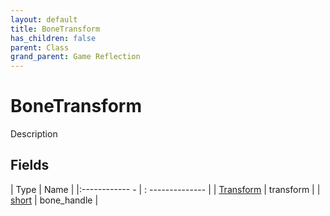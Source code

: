 ```yaml
---
layout: default
title: BoneTransform
has_children: false
parent: Class
grand_parent: Game Reflection
---
```

# BoneTransform
Description 

## Fields
| Type | Name |
|:------------ - | : -------------- |
| [Transform](game-reflection/classes/transform.md) | transform |
| [short](game-reflection/components/short.md) | bone_handle |

